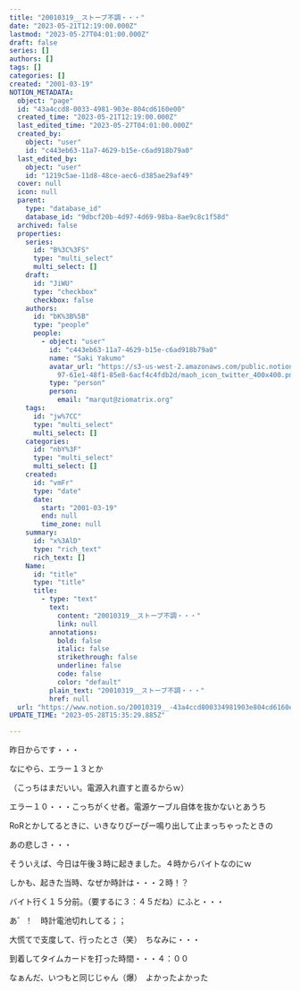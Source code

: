 ```yaml
---
title: "20010319__ストーブ不調・・・"
date: "2023-05-21T12:19:00.000Z"
lastmod: "2023-05-27T04:01:00.000Z"
draft: false
series: []
authors: []
tags: []
categories: []
created: "2001-03-19"
NOTION_METADATA:
  object: "page"
  id: "43a4ccd8-0033-4981-903e-804cd6160e00"
  created_time: "2023-05-21T12:19:00.000Z"
  last_edited_time: "2023-05-27T04:01:00.000Z"
  created_by:
    object: "user"
    id: "c443eb63-11a7-4629-b15e-c6ad918b79a0"
  last_edited_by:
    object: "user"
    id: "1219c5ae-11d8-48ce-aec6-d385ae29af49"
  cover: null
  icon: null
  parent:
    type: "database_id"
    database_id: "9dbcf20b-4d97-4d69-98ba-8ae9c8c1f58d"
  archived: false
  properties:
    series:
      id: "B%3C%3FS"
      type: "multi_select"
      multi_select: []
    draft:
      id: "JiWU"
      type: "checkbox"
      checkbox: false
    authors:
      id: "bK%3B%5B"
      type: "people"
      people:
        - object: "user"
          id: "c443eb63-11a7-4629-b15e-c6ad918b79a0"
          name: "Saki Yakumo"
          avatar_url: "https://s3-us-west-2.amazonaws.com/public.notion-static.com/3ad1c4\
            97-61e1-48f1-85e8-6acf4c4fdb2d/maoh_icon_twitter_400x400.png"
          type: "person"
          person:
            email: "marqut@ziomatrix.org"
    tags:
      id: "jw%7CC"
      type: "multi_select"
      multi_select: []
    categories:
      id: "nbY%3F"
      type: "multi_select"
      multi_select: []
    created:
      id: "vmFr"
      type: "date"
      date:
        start: "2001-03-19"
        end: null
        time_zone: null
    summary:
      id: "x%3AlD"
      type: "rich_text"
      rich_text: []
    Name:
      id: "title"
      type: "title"
      title:
        - type: "text"
          text:
            content: "20010319__ストーブ不調・・・"
            link: null
          annotations:
            bold: false
            italic: false
            strikethrough: false
            underline: false
            code: false
            color: "default"
          plain_text: "20010319__ストーブ不調・・・"
          href: null
  url: "https://www.notion.so/20010319__-43a4ccd800334981903e804cd6160e00"
UPDATE_TIME: "2023-05-28T15:35:29.885Z"

---
```

<link rel="stylesheet" href="https://cdn.jsdelivr.net/npm/katex@0.16.2/dist/katex.min.css" integrity="sha384-bYdxxUwYipFNohQlHt0bjN/LCpueqWz13HufFEV1SUatKs1cm4L6fFgCi1jT643X" crossorigin="anonymous">


昨日からです・・・


なにやら、エラー１３とか


（こっちはまだいい。電源入れ直すと直るからｗ）


エラー１０・・・こっちがくせ者。電源ケーブル自体を抜かないとあうち


RoRとかしてるときに、いきなりぴーぴー鳴り出して止まっちゃったときの


あの悲しさ・・・


そういえば、今日は午後３時に起きました。４時からバイトなのにｗ


しかも、起きた当時、なぜか時計は・・・２時！？


バイト行く１５分前。（要するに３：４５だね）にふと・・・


あ゛！　時計電池切れしてる；；


大慌てで支度して、行ったとさ（笑）　ちなみに・・・


到着してタイムカードを打った時間・・・４：００


なぁんだ、いつもと同じじゃん（爆）　よかったよかった

